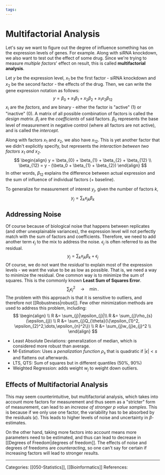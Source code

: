 ```yaml
---
tags:
---
```

# Multifactorial Analysis
Let's say we want to figure out the degree of influence something has on the expression levels of genes. For example. Along with siRNA knockdown, we also want to test out the effect of some drug. Since we're trying to measure _multiple factors_' effect on result, this is called **multifactorial analysis**. 

Let $y$ be the expression level, $x_{1}$ be the first factor - siRNA knockdown and $x_2$ be the second factor - the effects of the drug. Then, we can write the gene expression notation as follows:
$$
y = \beta_{0} + x_{1}\beta_{1} + x_{2}\beta_{2} + x_{1}x_{2}\beta_{12}
$$
$x_i$ are the _factors_, and are binary - either the factor is "active" (1) or "inactive" (0). A matrix of all possible combination of factors is called the _design matrix_. $\beta_{i}$ are the _coefficients_ of said factors. $\beta_{0}$ represents the base level of measurement in negative control (where all factors are not active), and is called the _intercept_.

Along with factors $x_{1}$ and $x_2$, we also have $x_{12}$. This is yet another factor that we didn't explicitly specify, but represents the _interaction between two factors $x_{1}$ and $x_{2}$_. 
$$
\begin{align}
y = \beta_{0} + \beta_{1} + \beta_{2} + \beta_{12}  \\
\beta_{12} = y - (\beta_0 + \beta_{1} + \beta_{2})
\end{align}
$$
In other words, $\beta_{12}$ explains the difference between actual expression and the sum of influence of individual factors (+ baseline).

To generalize for measurement of interest $y_{j}$, given the number of factors $k$,
$$
y_{j} = \sum_{k}x_{jk}\beta_{k}
$$

## Addressing Noise
Of course because of biological noise that happens between replicates (and other unexplainable variances), the expression level will not perfectly match with the sum of factors and coefficients. Therefore, we need to add another term $\epsilon_{j}$ to the mix to address the noise. $\epsilon_{j}$ is often referred to as the residual.
$$
y_{j} = \sum_{k}x_{jk}\beta_{k} + \epsilon_{j}
$$
Of course, we do not want the _residual_ to explain most of the expression levels - we want the value to be as low as possible. That is, we need a way to minimize the residual. One common way is to minimize the sum of squares. This is the commonly known **Least Sum of Squares Error**.
$$
\sum_{j}\epsilon_{j}^2 \quad \to \quad \min.
$$
The problem with this approach is that it is sensitive to outliers, and therefore not [[Robustness|robust]]. Few other minimization methods are used to address this problem, including:
$$
\begin{align} \\
R &= \sum_{j}|\epsilon_{j}|\\
R &= \sum_{j}\rho_{s}(\epsilon_{j}) \\
R &= \sum_{j}Q_{\theta}(\{\epsilon_{1}^2, \epsilon_{2}^2,\dots,\epsilon_{n}^2\}) \\
R &= \sum_{j}w_{j}e_{j}^2 \\
\end{align}
$$
- Least Absolute Deviations: generalization of median, which is considered more robust than average.
- M-Estimation: Uses a _penalization function_ $\rho_{s}$ that is quadratic if $|\epsilon| < s$ and flattens out afterwards.
- LTS, QTS: Sum of squares but in different quantiles (50%, 90%)
- Weighted Regression: adds weight $w_{j}$ to weight down outliers.

## Effects of Multifactorial Analysis
This may seem counterintuitive, but multifactorial analysis, which takes into account more factors for measurement and thus seem as a "stricter" form of measurement, can lead to an _increase of stronger p value samples_. This is because if we only use one factor, the variability has to be absorbed by the residuals ($\epsilon$). This leads to higher levels of noise and uncertainty in $\beta$-estimates. 

On the other hand, taking more factors into account means more parameters need to be estimated, and thus can lead to decrease in [[Degrees of Freedom|degrees of freedom]]. The effects of noise and degrees of freedoms are _counteracting_, so one can't say for certain if increasing factors will lead to stronger results.


---
Categories: [[050-Statistics]], [[Bioinformatics]]
References:
